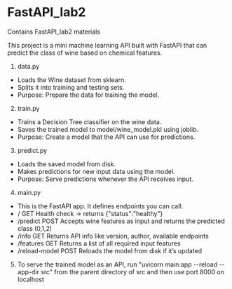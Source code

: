 # FastAPI_lab2
Contains FastAPI_lab2 materials

This project is a mini machine learning API built with FastAPI that can predict the class of wine based on chemical features.

1. data.py
* Loads the Wine dataset from sklearn.
* Splits it into training and testing sets.
* Purpose: Prepare the data for training the model.

2. train.py
* Trains a Decision Tree classifier on the wine data.
* Saves the trained model to model/wine_model.pkl using joblib.
* Purpose: Create a model that the API can use for predictions.

3. predict.py
* Loads the saved model from disk.
* Makes predictions for new input data using the model.
* Purpose: Serve predictions whenever the API receives input.

4. main.py
* This is the FastAPI app. It defines endpoints you can call:
* /	            GET	    Health check → returns {"status":"healthy"}
* /predict	    POST	Accepts wine features as input and returns the predicted class (0,1,2)
* /info	        GET	    Returns API info like version, author, available endpoints
* /features	    GET	    Returns a list of all required input features
* /reload-model	POST	Reloads the model from disk if it’s updated

5. To serve the trained model as an API, run "uvicorn main:app --reload --app-dir src" from the parent directory of src and then use port 8000 on localhost
